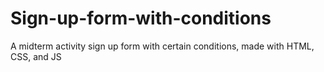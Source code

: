 # Sign-up-form-with-conditions
A midterm activity sign up form with certain conditions, made with HTML, CSS, and JS
